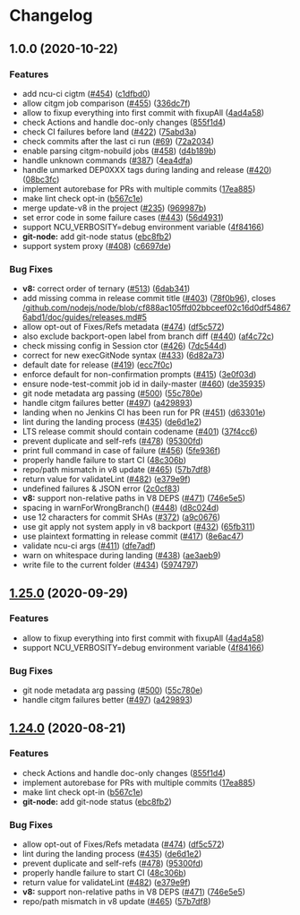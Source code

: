 # Changelog

## 1.0.0 (2020-10-22)


### Features

* add ncu-ci cigtm <jobid> ([#454](https://www.github.com/codebytere/node-core-utils/issues/454)) ([c1dfbd0](https://www.github.com/codebytere/node-core-utils/commit/c1dfbd0f57feb62c813205e2ff748d7d7db7f048))
* allow citgm job comparison ([#455](https://www.github.com/codebytere/node-core-utils/issues/455)) ([336dc7f](https://www.github.com/codebytere/node-core-utils/commit/336dc7fe399ca082da0f02d6dcec769f7d1cb069))
* allow to fixup everything into first commit with fixupAll ([4ad4a58](https://www.github.com/codebytere/node-core-utils/commit/4ad4a58a9471d3fd4e27e3b19bae979d91916cef))
* check Actions and handle doc-only changes ([855f1d4](https://www.github.com/codebytere/node-core-utils/commit/855f1d46bd70aa54037111138a0d4b7a59f3001b))
* check CI failures before land ([#422](https://www.github.com/codebytere/node-core-utils/issues/422)) ([75abd3a](https://www.github.com/codebytere/node-core-utils/commit/75abd3a22eca92a48ceb28532c7311de5e8ebe67))
* check commits after the last ci run ([#69](https://www.github.com/codebytere/node-core-utils/issues/69)) ([72a2034](https://www.github.com/codebytere/node-core-utils/commit/72a2034adecbeb2873ef7c4d10a7760b6d1cb3e4))
* enable parsing citgm-nobuild jobs ([#458](https://www.github.com/codebytere/node-core-utils/issues/458)) ([d4b189b](https://www.github.com/codebytere/node-core-utils/commit/d4b189b167951dd8ca50849b6f4548e8b63cf41a))
* handle unknown commands ([#387](https://www.github.com/codebytere/node-core-utils/issues/387)) ([4ea4dfa](https://www.github.com/codebytere/node-core-utils/commit/4ea4dfad069d7cb6eccdea28f514a2b67e153508))
* handle unmarked DEP0XXX tags during landing and release ([#420](https://www.github.com/codebytere/node-core-utils/issues/420)) ([08bc3fc](https://www.github.com/codebytere/node-core-utils/commit/08bc3fc4ea74c879f4791f83a56d73a681351ff2))
* implement autorebase for PRs with multiple commits ([17ea885](https://www.github.com/codebytere/node-core-utils/commit/17ea88569ccae245017f9851f5a6e64b1ca6566c))
* make lint check opt-in ([b567c1e](https://www.github.com/codebytere/node-core-utils/commit/b567c1e57acec50abc12c49f51c93837a7ccd5e4))
* merge update-v8 in the project ([#235](https://www.github.com/codebytere/node-core-utils/issues/235)) ([969987b](https://www.github.com/codebytere/node-core-utils/commit/969987be85385336a89aa71e229dd2ed3f72635e))
* set error code in some failure cases ([#443](https://www.github.com/codebytere/node-core-utils/issues/443)) ([56d4931](https://www.github.com/codebytere/node-core-utils/commit/56d49317787cde0807fb1549c1f190b498e9aa74))
* support NCU_VERBOSITY=debug environment variable ([4f84166](https://www.github.com/codebytere/node-core-utils/commit/4f841663818ace8721af1c18212f1f5928e5ce46))
* **git-node:** add git-node status ([ebc8fb2](https://www.github.com/codebytere/node-core-utils/commit/ebc8fb2652c9eaef5af556b6be0db089e8f29320))
* support system proxy ([#408](https://www.github.com/codebytere/node-core-utils/issues/408)) ([c6697de](https://www.github.com/codebytere/node-core-utils/commit/c6697de07e67b4c3cffbea392003020c772fed4d))


### Bug Fixes

* **v8:** correct order of ternary ([#513](https://www.github.com/codebytere/node-core-utils/issues/513)) ([6dab341](https://www.github.com/codebytere/node-core-utils/commit/6dab341314966dea25d277e2bd79ef8d58b4a71b))
* add missing comma in release commit title ([#403](https://www.github.com/codebytere/node-core-utils/issues/403)) ([78f0b96](https://www.github.com/codebytere/node-core-utils/commit/78f0b9606b5ff715810e7f5ebc96de20f2d4ddd1)), closes [/github.com/nodejs/node/blob/cf888ac105ffd02bbceef02c16d0df548676abd1/doc/guides/releases.md#5](https://www.github.com/codebytere//github.com/nodejs/node/blob/cf888ac105ffd02bbceef02c16d0df548676abd1/doc/guides/releases.md/issues/5)
* allow opt-out of Fixes/Refs metadata ([#474](https://www.github.com/codebytere/node-core-utils/issues/474)) ([df5c572](https://www.github.com/codebytere/node-core-utils/commit/df5c572cded5a1b96da0894d3e3b15019116c594))
* also exclude backport-open label from branch diff ([#440](https://www.github.com/codebytere/node-core-utils/issues/440)) ([af4c72c](https://www.github.com/codebytere/node-core-utils/commit/af4c72c4ed2d9f47e19f1902925973bea8ae10ab))
* check missing config in Session ctor ([#426](https://www.github.com/codebytere/node-core-utils/issues/426)) ([7dc544d](https://www.github.com/codebytere/node-core-utils/commit/7dc544d106098576ddd66c85c733069cfdf3a787))
* correct for new execGitNode syntax ([#433](https://www.github.com/codebytere/node-core-utils/issues/433)) ([6d82a73](https://www.github.com/codebytere/node-core-utils/commit/6d82a730dfc95d8dde2176f002fa89157503b93c))
* default date for release ([#419](https://www.github.com/codebytere/node-core-utils/issues/419)) ([ecc7f0c](https://www.github.com/codebytere/node-core-utils/commit/ecc7f0c233a630da0937d8009afc6c39aa46c29d))
* enforce default for non-confirmation prompts ([#415](https://www.github.com/codebytere/node-core-utils/issues/415)) ([3e0f03d](https://www.github.com/codebytere/node-core-utils/commit/3e0f03d15b377a43f91ed59776477b0aa1a3d8dd))
* ensure node-test-commit job id in daily-master ([#460](https://www.github.com/codebytere/node-core-utils/issues/460)) ([de35935](https://www.github.com/codebytere/node-core-utils/commit/de3593557e19c036b2fdec297dbfe11b580e5399))
* git node metadata arg passing ([#500](https://www.github.com/codebytere/node-core-utils/issues/500)) ([55c780e](https://www.github.com/codebytere/node-core-utils/commit/55c780e52f03ecf38fc74177f8ee0d1e950ffd8d))
* handle citgm failures better ([#497](https://www.github.com/codebytere/node-core-utils/issues/497)) ([a429893](https://www.github.com/codebytere/node-core-utils/commit/a4298938f84382588db3101dcf611d89f6f0f1e9))
* landing when no Jenkins CI has been run for PR ([#451](https://www.github.com/codebytere/node-core-utils/issues/451)) ([d63301e](https://www.github.com/codebytere/node-core-utils/commit/d63301e9ea18543ab1d5d4be7ead09ddae3ce74c))
* lint during the landing process ([#435](https://www.github.com/codebytere/node-core-utils/issues/435)) ([de6d1e2](https://www.github.com/codebytere/node-core-utils/commit/de6d1e22fb11b344ba581b52627c36a3df910294))
* LTS release commit should contain codename ([#401](https://www.github.com/codebytere/node-core-utils/issues/401)) ([37f4cc6](https://www.github.com/codebytere/node-core-utils/commit/37f4cc6a814f4667333fc59563527925d7b03b16))
* prevent duplicate and self-refs ([#478](https://www.github.com/codebytere/node-core-utils/issues/478)) ([95300fd](https://www.github.com/codebytere/node-core-utils/commit/95300fdcd98c1a1f5bd5d1f5dcbc8f96922096f8))
* print full command in case of failure ([#456](https://www.github.com/codebytere/node-core-utils/issues/456)) ([5fe936f](https://www.github.com/codebytere/node-core-utils/commit/5fe936ff7239528c67c1ef564c563dca92eec05d))
* properly handle failure to start CI ([48c306b](https://www.github.com/codebytere/node-core-utils/commit/48c306b4d84aacb799b75eaae1fe304eed0639fd))
* repo/path mismatch in v8 update ([#465](https://www.github.com/codebytere/node-core-utils/issues/465)) ([57b7df8](https://www.github.com/codebytere/node-core-utils/commit/57b7df8016a3d1495be4f67fc3cc34db21a2b3a6))
* return value for validateLint ([#482](https://www.github.com/codebytere/node-core-utils/issues/482)) ([e379e9f](https://www.github.com/codebytere/node-core-utils/commit/e379e9f94688e38b7da5367eaadcfb7af74609a0))
* undefined failures & JSON error ([2c0cf83](https://www.github.com/codebytere/node-core-utils/commit/2c0cf834232867e0d0a40cf988ad111dafe17e25))
* **v8:** support non-relative paths in V8 DEPS ([#471](https://www.github.com/codebytere/node-core-utils/issues/471)) ([746e5e5](https://www.github.com/codebytere/node-core-utils/commit/746e5e593a7af2244877cdee5282b9c3a507d2d5))
* spacing in warnForWrongBranch() ([#448](https://www.github.com/codebytere/node-core-utils/issues/448)) ([d8c024d](https://www.github.com/codebytere/node-core-utils/commit/d8c024d3fdbd0278cc56f746e527cb43fc8eaa03))
* use 12 characters for commit SHAs ([#372](https://www.github.com/codebytere/node-core-utils/issues/372)) ([a9c0676](https://www.github.com/codebytere/node-core-utils/commit/a9c0676d0f64df5c8e86d7287f69381dc64049f2))
* use git apply not system apply in v8 backport ([#432](https://www.github.com/codebytere/node-core-utils/issues/432)) ([65fb311](https://www.github.com/codebytere/node-core-utils/commit/65fb311a0fac380f4c74012d703a75ebe22f6508))
* use plaintext formatting in release commit ([#417](https://www.github.com/codebytere/node-core-utils/issues/417)) ([8e6ac47](https://www.github.com/codebytere/node-core-utils/commit/8e6ac47e0256f11bdc21262b644285299b8ff18a))
* validate ncu-ci args ([#411](https://www.github.com/codebytere/node-core-utils/issues/411)) ([dfe7adf](https://www.github.com/codebytere/node-core-utils/commit/dfe7adf18e4bbeadb479482c5f36fe344a78292b))
* warn on whitespace during landing ([#438](https://www.github.com/codebytere/node-core-utils/issues/438)) ([ae3aeb9](https://www.github.com/codebytere/node-core-utils/commit/ae3aeb93f8368779b8b3a95cbd82841f7feae2ab))
* write file to the current folder ([#434](https://www.github.com/codebytere/node-core-utils/issues/434)) ([5974797](https://www.github.com/codebytere/node-core-utils/commit/59747973f681cca4dc4eb60d617638b0c194c137))

## [1.25.0](https://www.github.com/nodejs/node-core-utils/compare/v1.24.0...v1.25.0) (2020-09-29)


### Features

* allow to fixup everything into first commit with fixupAll ([4ad4a58](https://www.github.com/nodejs/node-core-utils/commit/4ad4a58a9471d3fd4e27e3b19bae979d91916cef))
* support NCU_VERBOSITY=debug environment variable ([4f84166](https://www.github.com/nodejs/node-core-utils/commit/4f841663818ace8721af1c18212f1f5928e5ce46))


### Bug Fixes

* git node metadata arg passing ([#500](https://www.github.com/nodejs/node-core-utils/issues/500)) ([55c780e](https://www.github.com/nodejs/node-core-utils/commit/55c780e52f03ecf38fc74177f8ee0d1e950ffd8d))
* handle citgm failures better ([#497](https://www.github.com/nodejs/node-core-utils/issues/497)) ([a429893](https://www.github.com/nodejs/node-core-utils/commit/a4298938f84382588db3101dcf611d89f6f0f1e9))

## [1.24.0](https://www.github.com/nodejs/node-core-utils/compare/v1.23.0...v1.24.0) (2020-08-21)


### Features

* check Actions and handle doc-only changes ([855f1d4](https://www.github.com/nodejs/node-core-utils/commit/855f1d46bd70aa54037111138a0d4b7a59f3001b))
* implement autorebase for PRs with multiple commits ([17ea885](https://www.github.com/nodejs/node-core-utils/commit/17ea88569ccae245017f9851f5a6e64b1ca6566c))
* make lint check opt-in ([b567c1e](https://www.github.com/nodejs/node-core-utils/commit/b567c1e57acec50abc12c49f51c93837a7ccd5e4))
* **git-node:** add git-node status ([ebc8fb2](https://www.github.com/nodejs/node-core-utils/commit/ebc8fb2652c9eaef5af556b6be0db089e8f29320))


### Bug Fixes

* allow opt-out of Fixes/Refs metadata ([#474](https://www.github.com/nodejs/node-core-utils/issues/474)) ([df5c572](https://www.github.com/nodejs/node-core-utils/commit/df5c572cded5a1b96da0894d3e3b15019116c594))
* lint during the landing process ([#435](https://www.github.com/nodejs/node-core-utils/issues/435)) ([de6d1e2](https://www.github.com/nodejs/node-core-utils/commit/de6d1e22fb11b344ba581b52627c36a3df910294))
* prevent duplicate and self-refs ([#478](https://www.github.com/nodejs/node-core-utils/issues/478)) ([95300fd](https://www.github.com/nodejs/node-core-utils/commit/95300fdcd98c1a1f5bd5d1f5dcbc8f96922096f8))
* properly handle failure to start CI ([48c306b](https://www.github.com/nodejs/node-core-utils/commit/48c306b4d84aacb799b75eaae1fe304eed0639fd))
* return value for validateLint ([#482](https://www.github.com/nodejs/node-core-utils/issues/482)) ([e379e9f](https://www.github.com/nodejs/node-core-utils/commit/e379e9f94688e38b7da5367eaadcfb7af74609a0))
* **v8:** support non-relative paths in V8 DEPS ([#471](https://www.github.com/nodejs/node-core-utils/issues/471)) ([746e5e5](https://www.github.com/nodejs/node-core-utils/commit/746e5e593a7af2244877cdee5282b9c3a507d2d5))
* repo/path mismatch in v8 update ([#465](https://www.github.com/nodejs/node-core-utils/issues/465)) ([57b7df8](https://www.github.com/nodejs/node-core-utils/commit/57b7df8016a3d1495be4f67fc3cc34db21a2b3a6))
